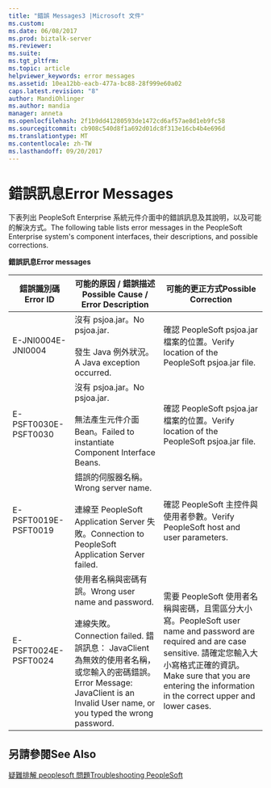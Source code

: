 ```yaml
---
title: "錯誤 Messages3 |Microsoft 文件"
ms.custom: 
ms.date: 06/08/2017
ms.prod: biztalk-server
ms.reviewer: 
ms.suite: 
ms.tgt_pltfrm: 
ms.topic: article
helpviewer_keywords: error messages
ms.assetid: 10ea12bb-eacb-477a-bc88-28f999e60a02
caps.latest.revision: "8"
author: MandiOhlinger
ms.author: mandia
manager: anneta
ms.openlocfilehash: 2f1b9dd41280593de1472cd6af57ae8d1eb9fc58
ms.sourcegitcommit: cb908c540d8f1a692d01dc8f313e16cb4b4e696d
ms.translationtype: MT
ms.contentlocale: zh-TW
ms.lasthandoff: 09/20/2017
---
```

# <a name="error-messages"></a><span data-ttu-id="0d955-102">錯誤訊息</span><span class="sxs-lookup"><span data-stu-id="0d955-102">Error Messages</span></span>
<span data-ttu-id="0d955-103">下表列出 PeopleSoft Enterprise 系統元件介面中的錯誤訊息及其說明，以及可能的解決方式。</span><span class="sxs-lookup"><span data-stu-id="0d955-103">The following table lists error messages in the PeopleSoft Enterprise system's component interfaces, their descriptions, and possible corrections.</span></span>  
  
 <span data-ttu-id="0d955-104">**錯誤訊息**</span><span class="sxs-lookup"><span data-stu-id="0d955-104">**Error messages**</span></span>  
  
|<span data-ttu-id="0d955-105">錯誤識別碼</span><span class="sxs-lookup"><span data-stu-id="0d955-105">Error ID</span></span>|<span data-ttu-id="0d955-106">可能的原因 / 錯誤描述</span><span class="sxs-lookup"><span data-stu-id="0d955-106">Possible Cause / Error Description</span></span>|<span data-ttu-id="0d955-107">可能的更正方式</span><span class="sxs-lookup"><span data-stu-id="0d955-107">Possible Correction</span></span>|  
|--------------|-----------------------------------------|-------------------------|  
|<span data-ttu-id="0d955-108">E-JNI0004</span><span class="sxs-lookup"><span data-stu-id="0d955-108">E-JNI0004</span></span>|<span data-ttu-id="0d955-109">沒有 psjoa.jar。</span><span class="sxs-lookup"><span data-stu-id="0d955-109">No psjoa.jar.</span></span><br /><br /> <span data-ttu-id="0d955-110">發生 Java 例外狀況。</span><span class="sxs-lookup"><span data-stu-id="0d955-110">A Java exception occurred.</span></span>|<span data-ttu-id="0d955-111">確認 PeopleSoft psjoa.jar 檔案的位置。</span><span class="sxs-lookup"><span data-stu-id="0d955-111">Verify location of the PeopleSoft psjoa.jar file.</span></span>|  
|<span data-ttu-id="0d955-112">E-PSFT0030</span><span class="sxs-lookup"><span data-stu-id="0d955-112">E-PSFT0030</span></span>|<span data-ttu-id="0d955-113">沒有 psjoa.jar。</span><span class="sxs-lookup"><span data-stu-id="0d955-113">No psjoa.jar.</span></span><br /><br /> <span data-ttu-id="0d955-114">無法產生元件介面 Bean。</span><span class="sxs-lookup"><span data-stu-id="0d955-114">Failed to instantiate Component Interface Beans.</span></span>|<span data-ttu-id="0d955-115">確認 PeopleSoft psjoa.jar 檔案的位置。</span><span class="sxs-lookup"><span data-stu-id="0d955-115">Verify location of the PeopleSoft psjoa.jar file.</span></span>|  
|<span data-ttu-id="0d955-116">E-PSFT0019</span><span class="sxs-lookup"><span data-stu-id="0d955-116">E-PSFT0019</span></span>|<span data-ttu-id="0d955-117">錯誤的伺服器名稱。</span><span class="sxs-lookup"><span data-stu-id="0d955-117">Wrong server name.</span></span><br /><br /> <span data-ttu-id="0d955-118">連線至 PeopleSoft Application Server 失敗。</span><span class="sxs-lookup"><span data-stu-id="0d955-118">Connection to PeopleSoft Application Server failed.</span></span>|<span data-ttu-id="0d955-119">確認 PeopleSoft 主控件與使用者參數。</span><span class="sxs-lookup"><span data-stu-id="0d955-119">Verify PeopleSoft host and user parameters.</span></span>|  
|<span data-ttu-id="0d955-120">E-PSFT0024</span><span class="sxs-lookup"><span data-stu-id="0d955-120">E-PSFT0024</span></span>|<span data-ttu-id="0d955-121">使用者名稱與密碼有誤。</span><span class="sxs-lookup"><span data-stu-id="0d955-121">Wrong user name and password.</span></span><br /><br /> <span data-ttu-id="0d955-122">連線失敗。</span><span class="sxs-lookup"><span data-stu-id="0d955-122">Connection failed.</span></span> <span data-ttu-id="0d955-123">錯誤訊息： JavaClient 為無效的使用者名稱，或您輸入的密碼錯誤。</span><span class="sxs-lookup"><span data-stu-id="0d955-123">Error Message: JavaClient is an Invalid User name, or you typed the wrong password.</span></span>|<span data-ttu-id="0d955-124">需要 PeopleSoft 使用者名稱與密碼，且需區分大小寫。</span><span class="sxs-lookup"><span data-stu-id="0d955-124">PeopleSoft user name and password are required and are case sensitive.</span></span> <span data-ttu-id="0d955-125">請確定您輸入大小寫格式正確的資訊。</span><span class="sxs-lookup"><span data-stu-id="0d955-125">Make sure that you are entering the information in the correct upper and lower cases.</span></span>|  
  
## <a name="see-also"></a><span data-ttu-id="0d955-126">另請參閱</span><span class="sxs-lookup"><span data-stu-id="0d955-126">See Also</span></span>  
 [<span data-ttu-id="0d955-127">疑難排解 peoplesoft 問題</span><span class="sxs-lookup"><span data-stu-id="0d955-127">Troubleshooting PeopleSoft</span></span>](../core/troubleshooting-peoplesoft.md)